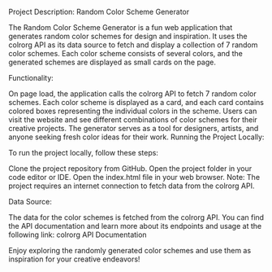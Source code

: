 Project Description: Random Color Scheme Generator

The Random Color Scheme Generator is a fun web application that generates random color schemes for design and inspiration. It uses the colrorg API as its data source to fetch and display a collection of 7 random color schemes. Each color scheme consists of several colors, and the generated schemes are displayed as small cards on the page.

Functionality:

On page load, the application calls the colrorg API to fetch 7 random color schemes.
Each color scheme is displayed as a card, and each card contains colored boxes representing the individual colors in the scheme.
Users can visit the website and see different combinations of color schemes for their creative projects.
The generator serves as a tool for designers, artists, and anyone seeking fresh color ideas for their work.
Running the Project Locally:

To run the project locally, follow these steps:

Clone the project repository from GitHub.
Open the project folder in your code editor or IDE.
Open the index.html file in your web browser.
Note: The project requires an internet connection to fetch data from the colrorg API.

Data Source:

The data for the color schemes is fetched from the colrorg API. You can find the API documentation and learn more about its endpoints and usage at the following link: colrorg API Documentation

Enjoy exploring the randomly generated color schemes and use them as inspiration for your creative endeavors!